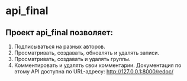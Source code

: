 # api_final
## Проект api_final позволяет:
   1. Подписываться на разных авторов.
   2. Просматривать, создавать, обновлять и удалять записи.
   3. Просматривать, создавать и удалять группы.
   4. Комментировать и удалять свои комментарии.
Документация по этому API доступна по URL-адресу: http://127.0.0.1:8000/redoc/
